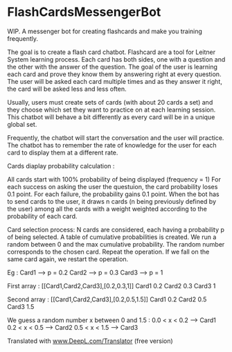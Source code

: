 # FlashCardsMessengerBot
WIP. A messenger bot for creating flashcards and make you training frequently.

The goal is to create a flash card chatbot. Flashcard are a tool for Leitner System learning process. Each card has both sides, one with a question and the other with the answer of the question. The goal of the user is learning each card and prove they know them by answering right at every question. The user will be asked each card multiple times and as they answer it right, the card will be asked less and less often.

Usually, users must create sets of cards (with about 20 cards a set) and they choose which set they want to practice on at each learning session. This chatbot will behave a bit differently as every card will be in a unique global set.

Frequently, the chatbot will start the conversation and the user will practice. The chatbot has to remember the rate of knowledge for the user for each card to display them at a different rate.


Cards diaplay probability calculation :

All cards start with 100% probability of being displayed (frequency = 1)
For each success on asking the user the questuion, the card probability loses 0.1 point. For each failure, the probability gains 0.1 point.
When the bot has to send cards to the user, it draws n cards (n being previously defined by the user) among all the cards with a weight weighted according to the probability of each card.

Card selection process:
N cards are considered, each having a probability p of being selected.
A table of cumulative probabilities is created.
We run a random between 0 and the max cumulative probability. The random number corresponds to the chosen card.
Repeat the operation. If we fall on the same card again, we restart the operation.

Eg : 
Card1 --> p = 0.2
Card2 --> p = 0.3
Card3 --> p = 1

First array :
[[Card1,Card2,Card3],[0.2,0.3,1]]
Card1	0.2
Card2	0.3
Card3	1

Second array :
[[Card1,Card2,Card3],[0.2,0.5,1.5]]
Card1	0.2
Card2	0.5
Card3	1.5

We guess a random number x between 0 and 1.5 :
0.0 < x < 0.2 --> Card1
0.2 < x < 0.5 --> Card2
0.5 < x < 1.5 --> Card3

Translated with www.DeepL.com/Translator (free version)